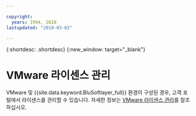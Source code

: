 ```yaml
---

copyright:
  years: 1994, 2018
lastupdated: "2018-03-02"

---
```


{:shortdesc: .shortdesc}
{:new_window: target="_blank"}

# VMware 라이센스 관리

VMware 및 {{site.data.keyword.BluSoftlayer_full}} 환경이 구성된 경우, 고객 포털에서 라이센스를 관리할 수 있습니다. 자세한 정보는
[VMware 라이센스 관리](/docs/infrastructure/vmware/manage-vmware-licenses.html)를 참조하십시오.
